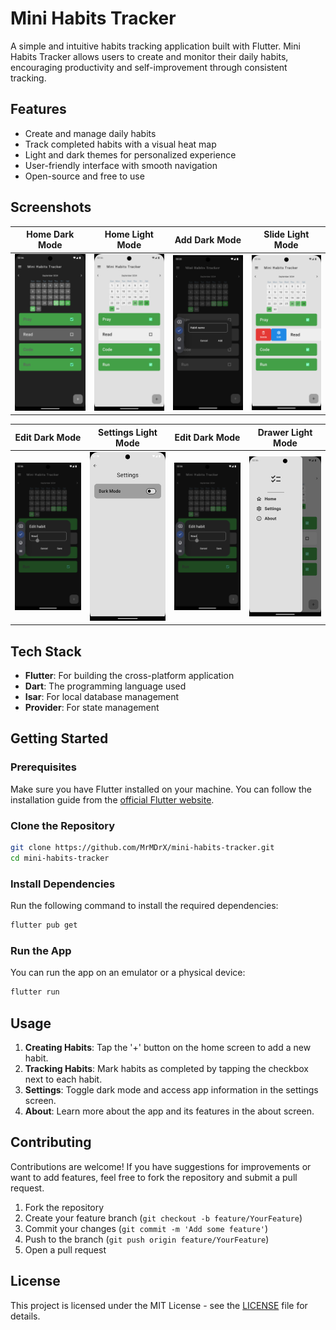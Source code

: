 # Mini Habits Tracker

A simple and intuitive habits tracking application built with Flutter. Mini Habits Tracker allows users to create and monitor their daily habits, encouraging productivity and self-improvement through consistent tracking.

## Features

- Create and manage daily habits
- Track completed habits with a visual heat map
- Light and dark themes for personalized experience
- User-friendly interface with smooth navigation
- Open-source and free to use

## Screenshots

| **Home Dark Mode** | **Home Light Mode** | **Add Dark Mode** | **Slide Light Mode** |
| --- | --- | --- | --- |
| ![Home Dark Mode](https://github.com/MrMDrX/mini-habits-tracker/blob/main/images/screenshots/home_dark.png) | ![Home Light Mode](https://github.com/MrMDrX/mini-habits-tracker/blob/main/images/screenshots/home_light.png) | ![Add Dark Mode](https://github.com/MrMDrX/mini-habits-tracker/blob/main/images/screenshots/add_dark.png) | ![Slide Light Mode](https://github.com/MrMDrX/mini-habits-tracker/blob/main/images/screenshots/slide_light.png) |

| **Edit Dark Mode** | **Settings Light Mode** | **Edit Dark Mode** | **Drawer Light Mode** |
| --- | --- | --- | --- |
| ![Edit Dark Mode](https://github.com/MrMDrX/mini-habits-tracker/blob/main/images/screenshots/edit_dark.png) | ![Settings Light Mode](https://github.com/MrMDrX/mini-habits-tracker/blob/main/images/screenshots/settings_light.png) | ![Edit Dark Mode](https://github.com/MrMDrX/mini-habits-tracker/blob/main/images/screenshots/edit_dark.png) | ![Drawer Dark Mode](https://github.com/MrMDrX/mini-habits-tracker/blob/main/images/screenshots/drawer_light.png) |





## Tech Stack

- **Flutter**: For building the cross-platform application
- **Dart**: The programming language used
- **Isar**: For local database management
- **Provider**: For state management

## Getting Started

### Prerequisites

Make sure you have Flutter installed on your machine. You can follow the installation guide from the [official Flutter website](https://flutter.dev/docs/get-started/install).

### Clone the Repository

```bash
git clone https://github.com/MrMDrX/mini-habits-tracker.git
cd mini-habits-tracker
```

### Install Dependencies

Run the following command to install the required dependencies:

```bash
flutter pub get
```

### Run the App

You can run the app on an emulator or a physical device:

```bash
flutter run
```

## Usage

1. **Creating Habits**: Tap the '+' button on the home screen to add a new habit.
2. **Tracking Habits**: Mark habits as completed by tapping the checkbox next to each habit.
3. **Settings**: Toggle dark mode and access app information in the settings screen.
4. **About**: Learn more about the app and its features in the about screen.

## Contributing

Contributions are welcome! If you have suggestions for improvements or want to add features, feel free to fork the repository and submit a pull request.

1. Fork the repository
2. Create your feature branch (`git checkout -b feature/YourFeature`)
3. Commit your changes (`git commit -m 'Add some feature'`)
4. Push to the branch (`git push origin feature/YourFeature`)
5. Open a pull request

## License

This project is licensed under the MIT License - see the [LICENSE](LICENSE.md) file for details.
